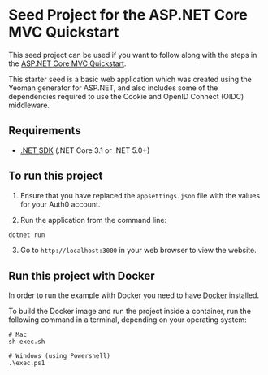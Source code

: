 # Seed Project for the ASP.NET Core MVC Quickstart

This seed project can be used if you want to follow along with the steps in the [ASP.NET Core MVC Quickstart](https://auth0.com/docs/quickstart/webapp/aspnet-core).

This starter seed is a basic web application which was created using the Yeoman generator for ASP.NET, and also includes some of the dependencies required to use the Cookie and OpenID Connect (OIDC) middleware.

## Requirements

- [.NET SDK](https://dotnet.microsoft.com/download) (.NET Core 3.1 or .NET 5.0+)

## To run this project

1. Ensure that you have replaced the `appsettings.json` file with the values for your Auth0 account.

2. Run the application from the command line:

```bash
dotnet run
```

3. Go to `http://localhost:3000` in your web browser to view the website.

## Run this project with Docker

In order to run the example with Docker you need to have [Docker](https://docker.com/products/docker-desktop) installed.

To build the Docker image and run the project inside a container, run the following command in a terminal, depending on your operating system:

```
# Mac
sh exec.sh

# Windows (using Powershell)
.\exec.ps1
```
